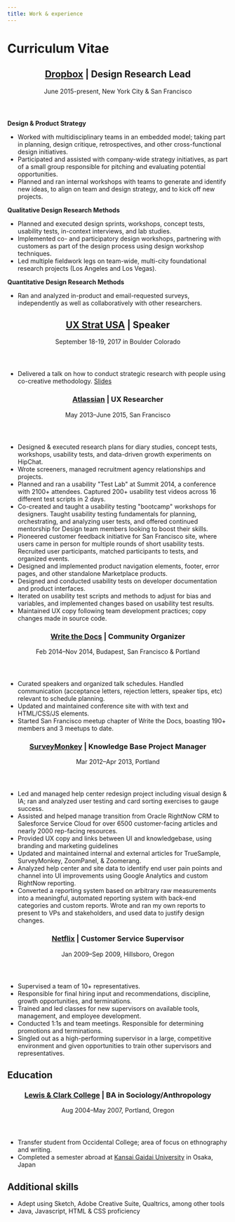 ```yaml
---
title: Work & experience
---
```


# Curriculum Vitae

<section class="resume-item">
  <header>
    <h1><a href="www.dropbox.com">Dropbox</a> | Design Research Lead</h1>
    <p>June 2015-present, New York City & San Francisco</p>
  </header>

<p><strong>Design & Product Strategy</strong></p>
  <ul>
    <li>Worked with multidisciplinary teams in an embedded model; taking part in planning, design critique, retrospectives, and other cross-functional design initiatives.</li>
    <li>Participated and assisted with company-wide strategy initiatives, as part of a small group responsible for pitching and evaluating potential opportunities.</li>
    <li>Planned and ran internal workshops with teams to generate and identify new ideas, to align on team and design strategy, and to kick off new projects.</li>

  </ul>
    
  <p><strong>Qualitative Design Research Methods</strong></p>
  <ul>
    <li>Planned and executed design sprints, workshops, concept tests, usability tests, in-context interviews, and lab  studies.</li>
    <li>Implemented co- and participatory design workshops, partnering with customers as part of the design process using design workshop techniques. </li>
    <li>Led multiple fieldwork legs on team-wide, multi-city foundational research projects (Los Angeles and Los Vegas).</li>
</ul>
  <p><strong>Quantitative Design Research Methods</strong></p>
  <ul>
    <li>Ran and analyzed in-product and email-requested surveys,  independently as well as collaboratively with other researchers.</>
  </ul>
</section>

<section class="resume-item"> 
  <header>
    <h1><a href="https://uxstrat.com/usa/">UX Strat USA</a> | Speaker</h1>
    <p>September 18-19, 2017 in Boulder Colorado</p>
  </header>
  <ul>
    <li>Delivered a talk on how to conduct strategic research with people using co-creative methodology. <a href="https://www.slideshare.net/UXSTRAT/ux-strat-usa-2017-ruth-buchanan-codesigning-dropbox-innovations-with-customers">Slides</a>
  </ul>


<section class="resume-item">
  <header>
    <h1><a href="http://www.atlassian.com">Atlassian</a> | UX Researcher</h1>
    <p>May 2013–June 2015, San Francisco</p>
  </header>

  <ul>
    <li>Designed & executed research plans for diary studies, concept tests, workshops, usability tests, and data-driven growth experiments on HipChat.</li>
    <li>Wrote screeners, managed recruitment agency relationships and projects. </li>
    <li>Planned and ran a usability "Test Lab" at Summit 2014, a conference with 2100+ attendees. Captured 200+ usability test videos across 16 different test scripts in 2 days.</li>
    <li>Co-created and taught a usability testing "bootcamp" workshops  for designers. Taught usability testing fundamentals for planning, orchestrating, and analyzing user tests, and offered continued mentorship for Design team members looking to boost their skills.</li>
    <li>Pioneered customer feedback initiative for San Francisco site, where users came in person for multiple rounds of short usability tests. Recruited user participants, matched participants to tests, and organized events.</li>
    <li>Designed and implemented  product navigation elements, footer, error pages, and other standalone Marketplace products.</li>
    <li>Designed and conducted usability tests on developer documentation and product interfaces.</li>
    <li>Iterated on usability test scripts and methods to adjust for bias and variables, and implemented changes based on usability test results.</li>
    <li>Maintained UX copy following team development practices; copy changes made in source code.</li>
  </ul>
</section>

<section class="resume-item">
  <header>
    <h1><a href="http://conf.writethedocs.org/na/2014/index.html">Write the Docs</a> | Community Organizer</h1>
    <p>Feb 2014–Nov 2014, Budapest, San Francisco & Portland</p>
  </header>

  <ul>
    <li>Curated speakers and organized talk schedules. Handled communication (acceptance letters, rejection letters, speaker tips, etc) relevant to schedule planning.</li>
    <li>Updated and maintained conference site with with text and HTML/CSS/JS elements.</li>
    <li>Started San Francisco meetup chapter of Write the Docs, boasting 190+ members and 3 meetups to date.</li>
  </ul>
</section>

<section class="resume-item">
  <header>
    <h1><a href="https://www.surveymonkey.com/">SurveyMonkey</a> | Knowledge Base Project Manager</h1>
    <p>Mar 2012–Apr 2013, Portland</p>
  </header>

  <ul>
    <li>Led and managed help center redesign project including visual design & IA; ran and analyzed user testing and card sorting exercises to gauge success.</li>
    <li>Assisted and helped manage transition from Oracle RightNow CRM to Salesforce Service Cloud for over 6500 customer-facing articles and nearly 2000 rep-facing resources.</li>
    <li>Provided UX copy and links between UI and knowledgebase, using branding and marketing guidelines</li>
    <li>Updated and maintained internal and external articles for TrueSample, SurveyMonkey, ZoomPanel, & Zoomerang.</li>
    <li>Analyzed help center and site data to identify end user pain points and channel into UI improvements using Google Analytics and custom RightNow reporting.</li>
    <li>Converted a reporting system based on arbitrary raw measurements into a meaningful, automated reporting system with back-end categories and custom reports. Wrote and ran my own reports to present to VPs and stakeholders, and used data to justify design changes.</li>
  </ul>
</section>

<section class="resume-item">
  <header>
    <h1><a href="http://www.netflix.com">Netflix</a> | Customer Service Supervisor</h1>
    <p>Jan 2009–Sep 2009, Hillsboro, Oregon</p>
  </header>

  <ul>
    <li>Supervised a team of 10+ representatives.</li>
    <li>Responsible for final hiring input and recommendations, discipline, growth opportunities, and terminations.</li>
    <li>Trained and led classes for new supervisors on available tools, management, and employee development.</li>
    <li>Conducted 1:1s and team meetings. Responsible for determining promotions and terminations.</li>
    <li>Singled out as a high-performing supervisor in a large, competitive environment and given opportunities to train other supervisors and representatives.</li>
  </ul>
</section>

## Education

<section class="resume-item">
  <header>
    <h1><a href="http://www.lclark.edu/">Lewis & Clark College</a> | BA in Sociology/Anthropology</h1>
    <p>Aug 2004–May 2007, Portland, Oregon</p>
  </header>

  <ul>
    <li>Transfer student from Occidental College; area of focus on ethnography and writing.</li>
    <li>Completed a semester abroad at <a href="http://www.kansaigaidai.ac.jp/asp/" target="_blank">Kansai Gaidai University</a> in Osaka, Japan</li>
  </ul>

## Additional skills

<ul>
  <li>Adept using Sketch, Adobe Creative Suite, Qualtrics, among other tools</li>
  <li>Java, Javascript, HTML &amp; CSS proficiency</li>
</ul>


